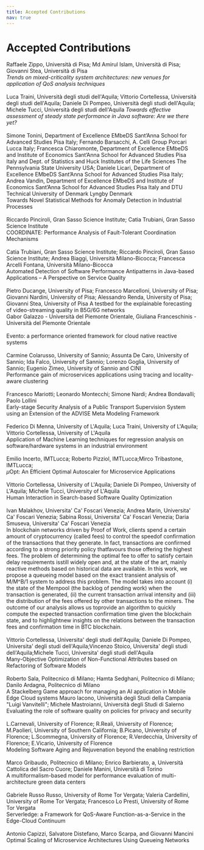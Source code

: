 ```yaml
---
title: Accepted Contributions
nav: true
---
```


# Accepted Contributions

Raffaele Zippo, Università di Pisa; Md Amirul Islam, Università di Pisa; Giovanni Stea, Università di Pisa
<br/>
_Trends on mixed-criticality system architectures: new venues for application of QoS analysis techniques_
<br/>
<br/>
Luca Traini, Università degli studi dell'Aquila; Vittorio Cortellessa, Università degli studi dell'Aquila; Daniele Di Pompeo, Università degli studi dell'Aquila; Michele Tucci, Università degli studi dell'Aquila
_Towards effective assessment of steady state performance in Java software: Are we there yet?_
<br/>
<br/>
Simone Tonini, Department of Excellence EMbeDS Sant’Anna School for Advanced Studies Pisa Italy; Fernando Barsacchi, A. Celli Group Porcari Lucca Italy; Francesca Chiaromonte, Department of Excellence EMbeDS and Institute of Economics Sant’Anna School for Advanced Studies Pisa Italy and Dept. of Statistics and Huck Institutes of the Life Sciences The Pennsylvania State University USA; Daniele Licari, Department of Excellence EMbeDS Sant’Anna School for Advanced Studies Pisa Italy; Andrea Vandin, Department of Excellence EMbeDS and Institute of Economics Sant’Anna School 
for Advanced Studies Pisa Italy and DTU Technical University of Denmark Lyngby Denmark
<br/>
Towards Novel Statistical Methods for Anomaly Detection in Industrial Processes
<br/>
<br/>
Riccardo Pinciroli, Gran Sasso Science Institute; Catia Trubiani, Gran Sasso Science Institute
<br/>
COORDINATE: Performance Analysis of Fault-Tolerant Coordination Mechanisms
<br/>
<br/>
Catia Trubiani, Gran Sasso Science Institute; Riccardo Pinciroli, Gran Sasso Science Institute; Andrea Biaggi, Università Milano-Bicocca; Francesca Arcelli Fontana, Università Milano-Bicocca
<br/>
Automated Detection of Software Performance Antipatterns in Java-based Applications – A Perspective on Service Quality
<br/>
<br/>
Pietro Ducange, University of Pisa; Francesco Marcelloni, University of Pisa; Giovanni Nardini, University of Pisa; Alessandro Renda, University of Pisa; Giovanni Stea, University of Pisa	A testbed for the explainable forecasting of video-streaming quality in B5G/6G networks
<br/>
Gabor Galazzo - Università del Piemonte Orientale, Giuliana Franceschinis - Università del Piemonte Orientale	
<br/>
Evento: a performance oriented framework for cloud native reactive systems
<br/>
<br/>
Carmine Colarusso, University of Sannio; Assunta De Caro, University of Sannio; Ida Falco, University of Sannio; Lorenzo Goglia, University of Sannio; Eugenio Zimeo, University of Sannio and CINI
<br/>
Performance gain of microservices applications using tracing and locality-aware clustering
<br/>
<br/>
Francesco Mariotti; Leonardo Montecchi; Simone Nardi; Andrea Bondavalli; Paolo Lollini
<br/>
Early-stage Security Analysis of a Public Transport Supervision System using an Extension of the ADVISE Meta Modeling Framework
<br/>
<br/>
Federico Di Menna, University of L'Aquila; Luca Traini, University of L'Aquila; Vittorio Cortellessa, University of L'Aquila
<br/>
Application of Machine Learning techniques for regression analysis on software/hardware systems in an industrial environment
<br/>
<br/>
Emilio Incerto, IMTLucca; Roberto Pizziol, IMTLucca;Mirco Tribastone, IMTLucca; 
<br/>
$\mu$Opt: An Efficient Optimal Autoscaler for Microservice Applications
<br/>
<br/>
Vittorio Cortellessa, University of L'Aquila; Daniele Di Pompeo, University of L'Aquila; Michele Tucci, University of L'Aquila
<br/>
Human Interaction in Search-based Software Quality Optimization
<br/>
<br/>
Ivan Malakhov, Universita' Ca' Foscari Venezia; Andrea Marin, Universita' Ca' Foscari Venezia; Sabina Rossi, Universita' Ca' Foscari Venezia; Daria Smuseva, Universita' Ca' Foscari Venezia
<br/>
In blockchain networks driven by Proof of Work, clients spend a certain amount of cryptocurrency (called fees) to control the speedof confirmation of the transactions that they generate.  In fact, transactions are confirmed according to a strong priority policy thatfavours those offering the highest fees. The problem of determining the optimal fee to offer to satisfy certain delay requirements isstill widely open and, at the state of the art, mainly reactive methods based on historical data are available. In this work, we propose a queueing model based on the exact transient analysis of M/M^B/1 system to address this problem. The model takes into account (i) the state of the Mempool (the backlog of pending work) when the transaction is generated, (ii) the current transaction arrival intensity and (iii) the distribution of the fees offered by other transactions to the miners. The outcome of our analysis allows us toprovide an algorithm to quickly compute the expected transaction confirmation time given the blockchain state, and to highlightnew insights on the relations between the transaction fees and confirmation time in BTC blockchain.
<br/>
<br/>
Vittorio Cortellessa, Universita' degli studi dell'Aquila; Daniele Di Pompeo, Universita' degli studi dell'Aquila;Vincenzo Stoico, Universita' degli studi dell'Aquila;Michele Tucci, Universita' degli studi dell'Aquila
<br/>
Many-Objective Optimization of Non-Functional Attributes based on Refactoring of Software Models
<br/>
<br/>
Roberto Sala, Politecnico di Milano; Hamta Sedghani, Politecnico di Milano; Danilo Ardagna, Politecnico di Milano
<br/>
A Stackelberg Game approach for managing an AI application in Mobile Edge Cloud systems
Mauro Iacono, Università degli Studi della Campania "Luigi Vanvitelli"; Michele Mastroianni, Università degli Studi di Salerno
<br/>
Evaluating the role of software quality on policies for privacy and security
<br/>
<br/>
L.Carnevali, University of Florence; R.Reali, University of Florence; M.Paolieri, University of Southern California; B.Picano, University of Florence; L.Scommegna, University of Florence; R.Verdecchia, University of Florence; E.Vicario, University of Florence
<br/>
Modeling Software Aging and Rejuvenation beyond the enabling restriction
<br/>
<br/>
Marco Gribaudo, Politecnico di Milano; Enrico Barbierato, a, Università Cattolica del Sacro Cuore; Daniele Manini, Università di Torino
<br/>
A multiformalism-based model for performance evaluation of multi-architecture
green data centers
<br/>
<br/>
Gabriele Russo Russo, University of Rome Tor Vergata; Valeria Cardellini, University of Rome Tor Vergata; Francesco Lo Presti, University of Rome Tor Vergata
<br/>
Serverledge: a Framework for QoS-Aware Function-as-a-Service in the Edge-Cloud Continuum
<br/>
<br/>
Antonio Capizzi, Salvatore Distefano, Marco Scarpa, and Giovanni Mancini
<br/>
Optimal Scaling of Microservice Architectures Using Queueing Networks
<br/>
<br/>

